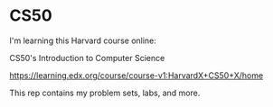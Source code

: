 # CS50
I'm learning this Harvard course online:

CS50's Introduction to Computer Science

https://learning.edx.org/course/course-v1:HarvardX+CS50+X/home

This rep contains my problem sets, labs, and more.
